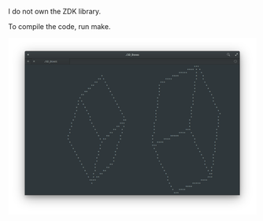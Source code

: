 I do not own the ZDK library.

To compile the code, run make.

![image](29853005_1615521265192207_375951206_n.png)